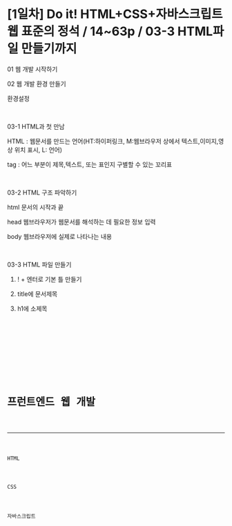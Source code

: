 # [1일차] Do it! HTML+CSS+자바스크립트 웹 표준의 정석 / 14~63p / 03-3 HTML파일 만들기까지


01 웹 개발 시작하기

02 웹 개발 환경 만들기

환경설정

​

03-1 HTML과 첫 만남

HTML : 웹문서를 만드는 언어(HT:하이퍼링크, M:웹브라우저 상에서 텍스트,이미지,영상 위치 표시, L: 언어)

tag : 어느 부분이 제목,텍스트, 또는 표인지 구별할 수 있는 꼬리표

​

03-2 HTML 구조 파악하기

html 문서의 시작과 끝

head 웹브라우저가 웹문서를 해석하는 데 필요한 정보 입력

body 웹브라우저에 실제로 나타나는 내용

​

03-3 HTML 파일 만들기

1. ! + 엔터로 기본 틀 만들기

2. title에 문서제목

3. h1에 소제목

<pre>
<code>

<!DOCTYPE html>
<html lang="ko">
<head>
  <meta charset="UTF-8">
  <title>HTML 기본 문서</title>
</head>
<body>
  <h1>프런트엔드 웹 개발</h1>
  <hr>
  <p>HTML</p>
  <p>CSS</p>
  <p>자바스크립트</p>
</body>
</html>

</code>
</pre>

